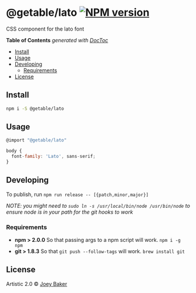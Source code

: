 # @getable/lato [![NPM version][npm-image]][npm-url]

CSS component for the lato font

<!-- START doctoc generated TOC please keep comment here to allow auto update -->
<!-- DON'T EDIT THIS SECTION, INSTEAD RE-RUN doctoc TO UPDATE -->
**Table of Contents**  *generated with [DocToc](https://github.com/thlorenz/doctoc)*

- [Install](#install)
- [Usage](#usage)
- [Developing](#developing)
  - [Requirements](#requirements)
- [License](#license)

<!-- END doctoc generated TOC please keep comment here to allow auto update -->

## Install

```sh
npm i -S @getable/lato
```


## Usage

```js
@import "@getable/lato"

body {
  font-family: 'Lato', sans-serif;
}
```

## Developing
To publish, run `npm run release -- [{patch,minor,major}]`

_NOTE: you might need to `sudo ln -s /usr/local/bin/node /usr/bin/node` to ensure node is in your path for the git hooks to work_

### Requirements
* **npm > 2.0.0** So that passing args to a npm script will work. `npm i -g npm`
* **git > 1.8.3** So that `git push --follow-tags` will work. `brew install git`

## License

Artistic 2.0 © [Joey Baker](http://byjoeybaker.com)


[npm-url]: https://npmjs.org/package/@getable/lato
[npm-image]: https://badge.fury.io/js/@getable/lato.svg
[travis-url]: https://travis-ci.org/Getable/@getable/lato
[travis-image]: https://travis-ci.org/Getable/@getable/lato.svg?branch=master
[daviddm-url]: https://david-dm.org/Getable/@getable/lato.svg?theme=shields.io
[daviddm-image]: https://david-dm.org/Getable/@getable/lato
